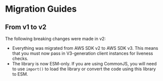 # Migration Guides

## From v1 to v2

The following breaking changes were made in v2:
- Everything was migrated from AWS SDK v2 to AWS SDK v3. This means that you must now pass in V3-generation client instances for liveness checks.
- The library is now ESM-only. If you are using CommonJS, you will need to use `import()` to load the library or convert the code using this library to ESM.